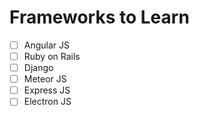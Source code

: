# Frameworks to Learn

- [ ] Angular JS
- [ ] Ruby on Rails
- [ ] Django
- [ ] Meteor JS
- [ ] Express JS
- [ ] Electron JS

